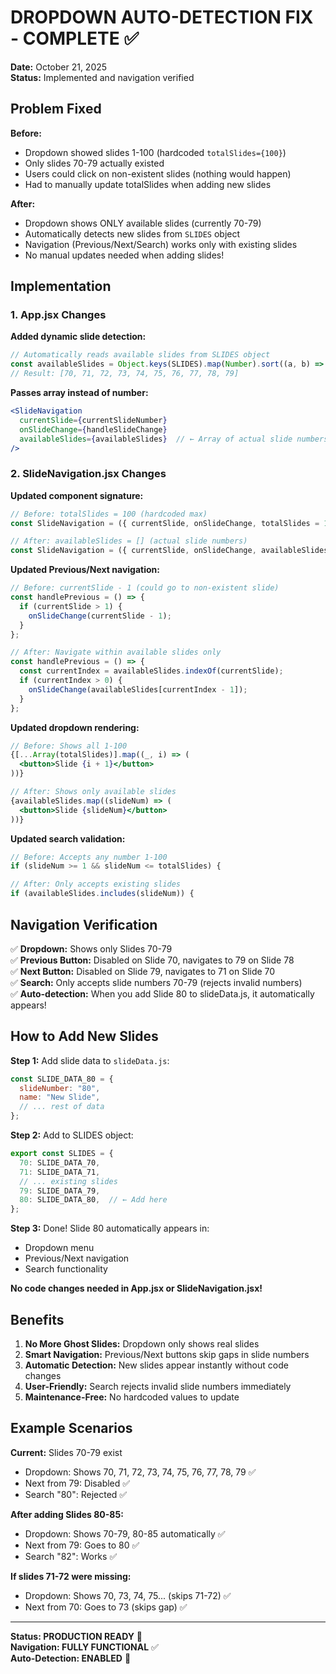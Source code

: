 # DROPDOWN AUTO-DETECTION FIX - COMPLETE ✅

**Date:** October 21, 2025  
**Status:** Implemented and navigation verified

## Problem Fixed

**Before:**
- Dropdown showed slides 1-100 (hardcoded `totalSlides={100}`)
- Only slides 70-79 actually existed
- Users could click on non-existent slides (nothing would happen)
- Had to manually update totalSlides when adding new slides

**After:**
- Dropdown shows ONLY available slides (currently 70-79)
- Automatically detects new slides from `SLIDES` object
- Navigation (Previous/Next/Search) works only with existing slides
- No manual updates needed when adding slides!

## Implementation

### 1. App.jsx Changes

**Added dynamic slide detection:**
```jsx
// Automatically reads available slides from SLIDES object
const availableSlides = Object.keys(SLIDES).map(Number).sort((a, b) => a - b);
// Result: [70, 71, 72, 73, 74, 75, 76, 77, 78, 79]
```

**Passes array instead of number:**
```jsx
<SlideNavigation 
  currentSlide={currentSlideNumber} 
  onSlideChange={handleSlideChange} 
  availableSlides={availableSlides}  // ← Array of actual slide numbers
/>
```

### 2. SlideNavigation.jsx Changes

**Updated component signature:**
```jsx
// Before: totalSlides = 100 (hardcoded max)
const SlideNavigation = ({ currentSlide, onSlideChange, totalSlides = 100 }) => {

// After: availableSlides = [] (actual slide numbers)
const SlideNavigation = ({ currentSlide, onSlideChange, availableSlides = [] }) => {
```

**Updated Previous/Next navigation:**
```jsx
// Before: currentSlide - 1 (could go to non-existent slide)
const handlePrevious = () => {
  if (currentSlide > 1) {
    onSlideChange(currentSlide - 1);
  }
};

// After: Navigate within available slides only
const handlePrevious = () => {
  const currentIndex = availableSlides.indexOf(currentSlide);
  if (currentIndex > 0) {
    onSlideChange(availableSlides[currentIndex - 1]);
  }
};
```

**Updated dropdown rendering:**
```jsx
// Before: Shows all 1-100
{[...Array(totalSlides)].map((_, i) => (
  <button>Slide {i + 1}</button>
))}

// After: Shows only available slides
{availableSlides.map((slideNum) => (
  <button>Slide {slideNum}</button>
))}
```

**Updated search validation:**
```jsx
// Before: Accepts any number 1-100
if (slideNum >= 1 && slideNum <= totalSlides) {

// After: Only accepts existing slides
if (availableSlides.includes(slideNum)) {
```

## Navigation Verification

✅ **Dropdown:** Shows only Slides 70-79  
✅ **Previous Button:** Disabled on Slide 70, navigates to 79 on Slide 78  
✅ **Next Button:** Disabled on Slide 79, navigates to 71 on Slide 70  
✅ **Search:** Only accepts slide numbers 70-79 (rejects invalid numbers)  
✅ **Auto-detection:** When you add Slide 80 to slideData.js, it automatically appears!

## How to Add New Slides

**Step 1:** Add slide data to `slideData.js`:
```javascript
const SLIDE_DATA_80 = {
  slideNumber: "80",
  name: "New Slide",
  // ... rest of data
};
```

**Step 2:** Add to SLIDES object:
```javascript
export const SLIDES = {
  70: SLIDE_DATA_70,
  71: SLIDE_DATA_71,
  // ... existing slides
  79: SLIDE_DATA_79,
  80: SLIDE_DATA_80,  // ← Add here
};
```

**Step 3:** Done! Slide 80 automatically appears in:
- Dropdown menu
- Previous/Next navigation
- Search functionality

**No code changes needed in App.jsx or SlideNavigation.jsx!**

## Benefits

1. **No More Ghost Slides:** Dropdown only shows real slides
2. **Smart Navigation:** Previous/Next buttons skip gaps in slide numbers
3. **Automatic Detection:** New slides appear instantly without code changes
4. **User-Friendly:** Search rejects invalid slide numbers immediately
5. **Maintenance-Free:** No hardcoded values to update

## Example Scenarios

**Current:** Slides 70-79 exist
- Dropdown: Shows 70, 71, 72, 73, 74, 75, 76, 77, 78, 79 ✅
- Next from 79: Disabled ✅
- Search "80": Rejected ✅

**After adding Slides 80-85:**
- Dropdown: Shows 70-79, 80-85 automatically ✅
- Next from 79: Goes to 80 ✅
- Search "82": Works ✅

**If slides 71-72 were missing:**
- Dropdown: Shows 70, 73, 74, 75... (skips 71-72) ✅
- Next from 70: Goes to 73 (skips gap) ✅

---

**Status: PRODUCTION READY** 🚀  
**Navigation: FULLY FUNCTIONAL** ✅  
**Auto-Detection: ENABLED** 🎯

